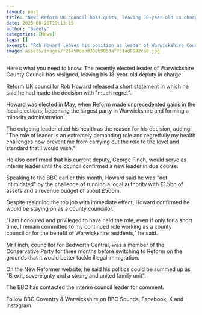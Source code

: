 ```yaml
---
layout: post
title: "New: Reform UK council boss quits, leaving 18-year-old in charge"
date: 2025-06-25T19:13:15
author: "badely"
categories: [News]
tags: []
excerpt: "Rob Howard leaves his position as leader of Warwickshire County Council, citing health concerns."
image: assets/images/f21a50dabd389b9053af731ad0982ca0.jpg
---
```


Here’s what you need to know: The recently elected leader of Warwickshire County Council has resigned, leaving his 18-year-old deputy in charge.

Reform UK councillor Rob Howard released a short statement in which he said he had made the decision with "much regret".

Howard was elected in May, when Reform made unprecedented gains in the local elections, becoming the largest party in Warwickshire and forming a minority administration.

The outgoing leader cited his health as the reason for his decision, adding: "The role of leader is an extremely demanding role and regretfully my health challenges now prevent me from carrying out the role to the level and standard that I would wish."

He also confirmed that his current deputy, George Finch, would serve as interim leader until the council confirmed a new leader in due course.

Speaking to the BBC earlier this month, Howard said he was "not intimidated" by the challenge of running a local authority with £1.5bn of assets and a revenue budget of about £500m.

Despite resigning the top job with immediate effect, Howard confirmed he would be staying on as a county councillor.

"I am honoured and privileged to have held the role, even if only for a short time. I remain committed to my continued role working as a county councillor for the benefit of Warwickshire residents," he said.

Mr Finch, councillor for Bedworth Central, was a member of the Conservative Party for three months before switching to Reform on the grounds that it would better tackle illegal immigration.

On the New Reformer website, he said his politics could be summed up as "Brexit, sovereignty and a strong and united family unit".

The BBC has contacted the interim council leader for comment.

Follow BBC Coventry & Warwickshire on BBC Sounds, Facebook, X and Instagram. 


